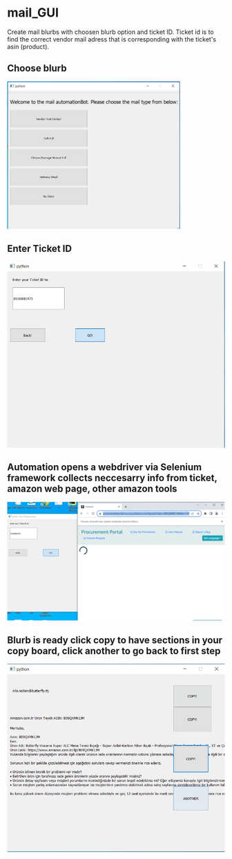 # mail_GUI 

Create mail blurbs with choosen blurb option and ticket ID. Ticket id is to find the correct vendor mail adress that is corresponding with the ticket's asin (product).

## Choose blurb

<img src="images/1.png" width="400">

## Enter Ticket ID

![Screenshot](images/2.png)

## Automation opens a webdriver via Selenium framework collects neccesarry info from ticket, amazon web page, other amazon tools

![Screenshot](images/3.png)

## Blurb is ready click copy to have sections in your copy board, click another to go back to first step

![Screenshot](images/4.png)

